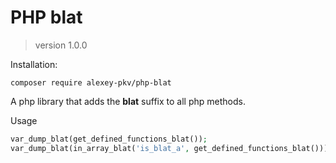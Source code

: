 # PHP blat
> version 1.0.0

Installation:

```shell script
composer require alexey-pkv/php-blat
```


A php library that adds the **blat** suffix to all php methods.

Usage

```php
var_dump_blat(get_defined_functions_blat());
var_dump_blat(in_array_blat('is_blat_a', get_defined_functions_blat())); 
```